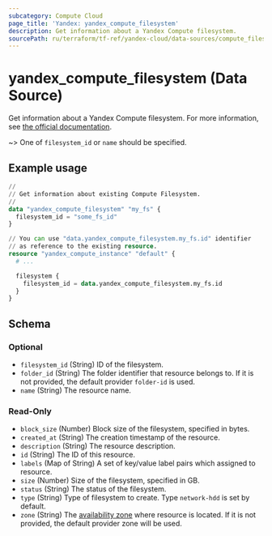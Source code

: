 ```yaml
---
subcategory: Compute Cloud
page_title: 'Yandex: yandex_compute_filesystem'
description: Get information about a Yandex Compute filesystem.
sourcePath: ru/terraform/tf-ref/yandex-cloud/data-sources/compute_filesystem.md
---
```


# yandex_compute_filesystem (Data Source)

Get information about a Yandex Compute filesystem. For more information, see [the official documentation](https://yandex.cloud/docs/compute/concepts/filesystem).

~> One of `filesystem_id` or `name` should be specified.

## Example usage

```terraform
//
// Get information about existing Compute Filesystem.
//
data "yandex_compute_filesystem" "my_fs" {
  filesystem_id = "some_fs_id"
}

// You can use "data.yandex_compute_filesystem.my_fs.id" identifier 
// as reference to the existing resource.
resource "yandex_compute_instance" "default" {
  # ...

  filesystem {
    filesystem_id = data.yandex_compute_filesystem.my_fs.id
  }
}
```

<!-- schema generated by tfplugindocs -->
## Schema

### Optional

- `filesystem_id` (String) ID of the filesystem.
- `folder_id` (String) The folder identifier that resource belongs to. If it is not provided, the default provider `folder-id` is used.
- `name` (String) The resource name.

### Read-Only

- `block_size` (Number) Block size of the filesystem, specified in bytes.
- `created_at` (String) The creation timestamp of the resource.
- `description` (String) The resource description.
- `id` (String) The ID of this resource.
- `labels` (Map of String) A set of key/value label pairs which assigned to resource.
- `size` (Number) Size of the filesystem, specified in GB.
- `status` (String) The status of the filesystem.
- `type` (String) Type of filesystem to create. Type `network-hdd` is set by default.
- `zone` (String) The [availability zone](https://yandex.cloud/docs/overview/concepts/geo-scope) where resource is located. If it is not provided, the default provider zone will be used.
